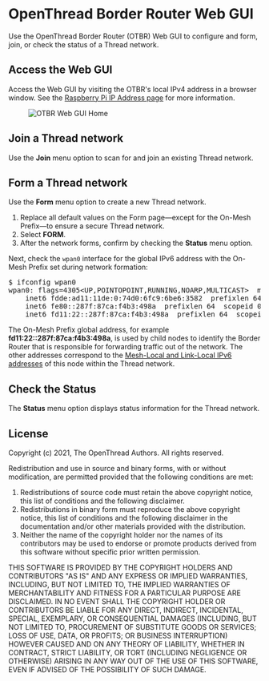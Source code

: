 # OpenThread Border Router Web GUI

Use the OpenThread Border Router (OTBR) Web GUI to configure and form, join, or
check the status of a Thread network.

## Access the Web GUI

Access the Web GUI by visiting the OTBR's local IPv4 address in a browser
window. See the [Raspberry Pi IP Address page](https://www.raspberrypi.org/documentation/remote-access/ip-address.md) for more information.

<figure>
<img src="../images/otbr-gui-home-full.png" srcset="../images/otbr-gui-home-full.png 1x, ../images/otbr-gui-home-full_2x.png 2x" border="0" class="screenshot" alt="OTBR Web GUI Home" />
</figure>

## Join a Thread network

Use the **Join** menu option to scan for and join an existing Thread network.

## Form a Thread network

Use the **Form** menu option to create a new Thread network.

1.  Replace all default values on the Form page—except for the On-Mesh
    Prefix—to ensure a secure Thread network.
1.  Select **FORM**.
1.  After the network forms, confirm by checking the **Status** menu option.

Next, check the `wpan0` interface for the global IPv6 address with the On-Mesh
Prefix set during network formation:

<pre>
$ ifconfig wpan0
wpan0: flags=4305&lt;UP,POINTOPOINT,RUNNING,NOARP,MULTICAST&gt;  mtu 1280
    inet6 fdde:ad11:11de:0:74d0:6fc9:6be6:3582  prefixlen 64  scopeid 0x0&lt;global&gt;
    inet6 fe80::287f:87ca:f4b3:498a  prefixlen 64  scopeid 0x20&lt;link&gt;
    inet6 fd11:22::287f:87ca:f4b3:498a  prefixlen 64  scopeid 0x0&lt;global&gt;
</pre>

The On-Mesh Prefix global address, for example **fd11:22::287f:87ca:f4b3:498a**, is used by
child nodes to identify the Border Router that is responsible for forwarding traffic out of
the network. The other addresses correspond to the [Mesh-Local and Link-Local IPv6 addresses](../thread-primer/ipv6-addressing.md)
of this node within the Thread network.

## Check the Status

The **Status** menu option displays status information for the Thread network.

## License

Copyright (c) 2021, The OpenThread Authors.
All rights reserved.

Redistribution and use in source and binary forms, with or without
modification, are permitted provided that the following conditions are met:
1. Redistributions of source code must retain the above copyright
   notice, this list of conditions and the following disclaimer.
2. Redistributions in binary form must reproduce the above copyright
   notice, this list of conditions and the following disclaimer in the
   documentation and/or other materials provided with the distribution.
3. Neither the name of the copyright holder nor the
   names of its contributors may be used to endorse or promote products
   derived from this software without specific prior written permission.

THIS SOFTWARE IS PROVIDED BY THE COPYRIGHT HOLDERS AND CONTRIBUTORS "AS IS"
AND ANY EXPRESS OR IMPLIED WARRANTIES, INCLUDING, BUT NOT LIMITED TO, THE
IMPLIED WARRANTIES OF MERCHANTABILITY AND FITNESS FOR A PARTICULAR PURPOSE
ARE DISCLAIMED. IN NO EVENT SHALL THE COPYRIGHT HOLDER OR CONTRIBUTORS BE
LIABLE FOR ANY DIRECT, INDIRECT, INCIDENTAL, SPECIAL, EXEMPLARY, OR
CONSEQUENTIAL DAMAGES (INCLUDING, BUT NOT LIMITED TO, PROCUREMENT OF
SUBSTITUTE GOODS OR SERVICES; LOSS OF USE, DATA, OR PROFITS; OR BUSINESS
INTERRUPTION) HOWEVER CAUSED AND ON ANY THEORY OF LIABILITY, WHETHER IN
CONTRACT, STRICT LIABILITY, OR TORT (INCLUDING NEGLIGENCE OR OTHERWISE)
ARISING IN ANY WAY OUT OF THE USE OF THIS SOFTWARE, EVEN IF ADVISED OF THE
POSSIBILITY OF SUCH DAMAGE.
